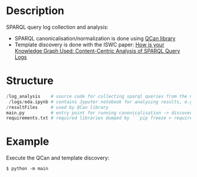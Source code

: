 # Description
SPARQL query log collection and analysis:
* SPARQL canonicalisation/normalization is done using [QCan library](https://github.com/RittoShadow/QCan)
* Template discovery is done with the ISWC paper: [How is your Knowledge Graph Used:
Content-Centric Analysis of SPARQL Query
Logs](https://iswc2023.semanticweb.org/wp-content/uploads/2023/11/142650191.pdf%E2%80%9D)

# Structure
```python
/log_analysis    # source code for collecting sparql queries from the GLACIATION platform
 /logs/eda.ipynb # contains Jyputer notebook for analysing results, e.g., calculating entropy of discovered templates of queries
/resultFiles     # used by QCan library
main.py          # entry point for running canonicalisation -> discovering templates for each sparql queries
requirements.txt # required libraries dumped by ```pip freeze > requirements.txt```
```

# Example
Execute the QCan and template discovery: 

```$ python -m main```

